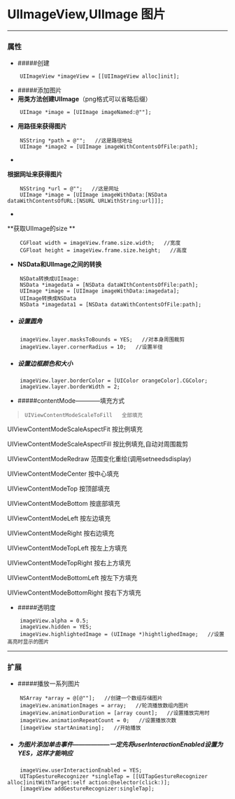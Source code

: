 # UIImageView,UIImage 图片
***
### 属性
- #####创建
```
    UIImageView *imageView = [[UIImageView alloc]init];
```

- #####添加图片
 - **用类方法创建UIImage**（png格式可以省略后缀）
```
    UIImage *image = [UIImage imageNamed:@""];
```

 - **用路径来获得图片**
```
    NSString *path = @"";   //这是路径地址
    UIImage *image2 = [UIImage imageWithContentsOfFile:path];
```

 - **根据网址来获得图片**
```
    NSString *url = @"";   //这是网址
    UIImage *image = [UIImage imageWithData:[NSData dataWithContentsOfURL:[NSURL URLWithString:url]]];
```

 - **获取UIImage的size**
```
    CGFloat width = imageView.frame.size.width;   //宽度
    CGFloat height = imageView.frame.size.height;   //高度
```

 - **NSData和UIImage之间的转换**
```
    NSData转换成UIImage:
    NSData *imagedata = [NSData dataWIthContentsOfFile:path];
    UIImage *image = [UIImage imageWithData:imagedata];
    UIImage转换成NSData
    NSData *imagedata1 = [NSData dataWithContentsOfFile:path];
```

- ##### 设置圆角
```
    imageView.layer.masksToBounds = YES;   //对本身周围裁剪
    imageView.layer.cornerRadius = 10;   //设置半径
```

- ##### 设置边框颜色和大小
```
    imageView.layer.borderColor = [UIColor orangeColor].CGColor;
    imageView.layer.borderWidth = 2;
```

- #####contentMode————填充方式
>     UIViewContentModeScaleToFill   全部填充
 >
   UIViewContentModeScaleAspectFit   按比例填充
 >
   UIViewContentModeScaleAspectFill   按比例填充,自动对周围裁剪
> 
UIViewContentModeRedraw   范围变化重绘(调用setneedsdisplay)    
> 
UIViewContentModeCenter   按中心填充    
> 
UIViewContentModeTop   按顶部填充
 > 
   UIViewContentModeBottom   按底部填充
 > 
   UIViewContentModeLeft   按左边填充
> 
UIViewContentModeRight   按右边填充    
> 
UIViewContentModeTopLeft   按左上方填充
 > 
   UIViewContentModeTopRight   按右上方填充
 > 
   UIViewContentModeBottomLeft   按左下方填充
  > 
  UIViewContentModeBottomRight   按右下方填充

- #####透明度 
```
    imageView.alpha = 0.5;
    imageView.hidden = YES;
    imageView.highlightedImage = (UIImage *)hightlighedImage;   //设置高亮时显示的图片
```

***
### 扩展
- #####播放一系列图片
```
    NSArray *array = @[@""];   //创建一个数组存储图片
    imageView.animationImages = array;   //轮流播放数组内图片
    imageView.animationDuration = [array count];   //设置播放完用时
    imageView.animationRepeatCount = 0;   //设置播放次数
    [imageView startAnimating];   //开始播放
```

- #####    为图片添加单击事件——————一定先将userInteractionEnabled设置为YES，这样才能响应
```
    imageView.userInteractionEnabled = YES;
    UITapGestureRecognizer *singleTap = [[UITapGestureRecognizer alloc]initWithTarget:self action:@selector(click:)];
    [imageView addGestureRecognizer:singleTap];
```